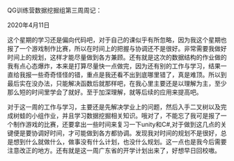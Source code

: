 QG训练营数据挖掘组第三周周记：

2020年4月11日

​		这个星期的学习还是偏向代码吧，对于自己的课似乎有所忽略，因为我这个星期也报了一个游戏制作比赛，所以在时间上的把握与协调还不是很好。非常需要我做好时间上的规划，这样才能尽量做到各方兼顾。还有就是这次的数据结构的作业做的我有点心态爆炸，本来是打算尽量快一点做完，因为还有别的工作与学习，结果一直给我报一些奇奇怪怪的错，重点是我还看不出到底哪里错了，真是难顶。所以到最后实在没办法，只能解决函数后就那样吧，在我心里主要还是以理解为主，至少那么短的时间里学会了就好。至于加深理解，就等后续的应用来提高吧。

​		对于这一周的工作与学习，主要还是先解决学业上的问题，然后入手二叉树以及完成树蛙的小组作业，并且学习数据挖掘相关知识。哦对了，不能忘了我可是报了一个制作游戏的比赛，还要拿出一些时间来复习一下unity和C#,对于做到这几点的关键便是要协调好时间，才可能做到各方都协调。发现我对时间的规划不是很好，总是想到什么就做什么，做事没有什么计划，也没什么规划。这一点也是我今后需要注意改正的地方。还有就是这一周广东省的开学计划出来了，好想早日回校嗷。